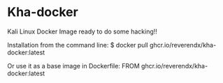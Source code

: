 # Kha-docker
Kali Linux Docker Image ready to do some hacking!!

Installation from the command line:
$ docker pull ghcr.io/reverendx/kha-docker:latest

Or use it as a base image in Dockerfile:
FROM ghcr.io/reverendx/kha-docker:latest
